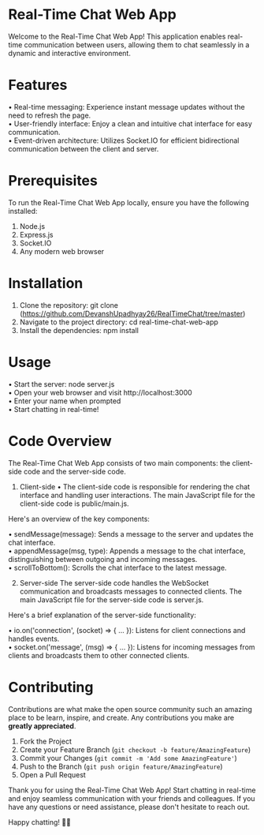 # Real-Time Chat Web App
Welcome to the Real-Time Chat Web App! This application enables real-time communication between users, allowing them to chat seamlessly in a dynamic and interactive environment.

# Features
• Real-time messaging: Experience instant message updates without the need to refresh the page.\
• User-friendly interface: Enjoy a clean and intuitive chat interface for easy communication.\
• Event-driven architecture: Utilizes Socket.IO for efficient bidirectional communication between the client and server.

# Prerequisites
To run the Real-Time Chat Web App locally, ensure you have the following installed:

1. Node.js
2. Express.js
3. Socket.IO
4. Any modern web browser

# Installation
1. Clone the repository: git clone (https://github.com/DevanshUpadhyay26/RealTimeChat/tree/master)
2. Navigate to the project directory: cd real-time-chat-web-app
3. Install the dependencies: npm install

# Usage
• Start the server: node server.js\
• Open your web browser and visit http://localhost:3000 \
• Enter your name when prompted\
• Start chatting in real-time!

# Code Overview
The Real-Time Chat Web App consists of two main components: the client-side code and the server-side code.

1. Client-side
• The client-side code is responsible for rendering the chat interface and handling user interactions. The main JavaScript file for the client-side code is public/main.js.

Here's an overview of the key components:

• sendMessage(message): Sends a message to the server and updates the chat interface.\
• appendMessage(msg, type): Appends a message to the chat interface, distinguishing between outgoing and incoming messages.\
• scrollToBottom(): Scrolls the chat interface to the latest message.

2. Server-side
The server-side code handles the WebSocket communication and broadcasts messages to connected clients. The main JavaScript file for the server-side code is server.js.

Here's a brief explanation of the server-side functionality:

• io.on('connection', (socket) => { ... }): Listens for client connections and handles events.\
• socket.on('message', (msg) => { ... }): Listens for incoming messages from clients and broadcasts them to other connected clients.

# Contributing
Contributions are what make the open source community such an amazing place to be learn, inspire, and create. Any contributions you make are **greatly appreciated**.

1. Fork the Project
2. Create your Feature Branch (`git checkout -b feature/AmazingFeature`)
3. Commit your Changes (`git commit -m 'Add some AmazingFeature'`)
4. Push to the Branch (`git push origin feature/AmazingFeature`)
5. Open a Pull Request

Thank you for using the Real-Time Chat Web App! Start chatting in real-time and enjoy seamless communication with your friends and colleagues. If you have any questions or need assistance, please don't hesitate to reach out.

Happy chatting! 🚀🌐
